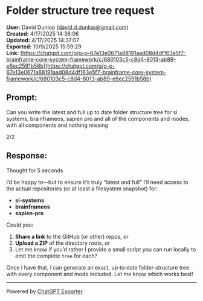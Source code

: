 # Folder structure tree request

**User:** David Dunlop (david.d.dunlop@gmail.com)  
**Created:** 4/17/2025 14:36:06  
**Updated:** 4/17/2025 14:37:07  
**Exported:** 10/9/2025 15:59:29  
**Link:** [https://chatgpt.com/g/g-p-67e13e0671a88191aad08d4df163e5f7-brainframe-core-system-framework/c/680103c5-c8d4-8013-ab89-e6ec2591b58b](https://chatgpt.com/g/g-p-67e13e0671a88191aad08d4df163e5f7-brainframe-core-system-framework/c/680103c5-c8d4-8013-ab89-e6ec2591b58b)  

## Prompt:
Can you write the latest and full up to date folder structure tree for si systems, brainframeos, sapien pro and all of the components and modes, with all components and nothing missing

2/2

## Response:
Thought for 5 seconds

I’d be happy to—but to ensure it’s truly “latest and full” I’ll need access to the actual repositories (or at least a filesystem snapshot) for:

*   **si‑systems**
*   **brainframeos**
*   **sapien‑pro**

Could you:

1.  **Share a link** to the GitHub (or other) repos, or
2.  **Upload a ZIP** of the directory roots, or
3.  Let me know if you’d rather I provide a small script you can run locally to emit the complete `tree` for each?

Once I have that, I can generate an exact, up‑to‑date folder‑structure tree with every component and mode included. Let me know which works best!



---
Powered by [ChatGPT Exporter](https://www.chatgptexporter.com)